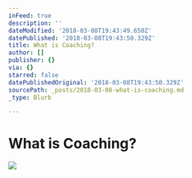 ```yaml
---
inFeed: true
description: ''
dateModified: '2018-03-08T19:43:49.650Z'
datePublished: '2018-03-08T19:43:50.329Z'
title: What is Coaching?
author: []
publisher: {}
via: {}
starred: false
datePublishedOriginal: '2018-03-08T19:43:50.329Z'
sourcePath: _posts/2018-03-08-what-is-coaching.md
_type: Blurb

---
```

# What is Coaching?
![](https://the-grid-user-content.s3-us-west-2.amazonaws.com/5731dc16-bcf4-4322-baca-8170e200f901.jpg)